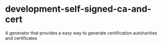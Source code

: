 # development-self-signed-ca-and-cert
A generator that provides a easy way to generate certification autohorities and certificates
